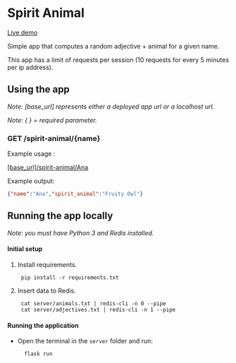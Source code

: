 # Spirit Animal

[Live demo](https://spirit-animal.herokuapp.com/)

Simple app that computes a random adjective + animal for a given name.

This app has a limit of requests per session (10 requests for every 5 minutes per ip address). 

## Using the app

_Note: [base_url] represents either a deployed app url or a localhost url._

_Note: { } = required parameter._

### **GET /spirit-animal/{name}**

Example usage :

[[base_url]/spirit-animal/Ana](https://spirit-animal.herokuapp.com/spirit-animal/Ana)

Example output:
```json
{"name":"Ana","spirit_animal":"Fruity Owl"}
```

## Running the app locally
_Note: you must have Python 3 and Redis installed._

#### Initial setup

1. Install requirements.

        pip install -r requirements.txt

2. Insert data to Redis.

        cat server/animals.txt | redis-cli -n 0 --pipe
        cat server/adjectives.txt | redis-cli -n 1 --pipe
    
#### Running the application

* Open the terminal in the `server` folder and run:    
    
        flask run
    